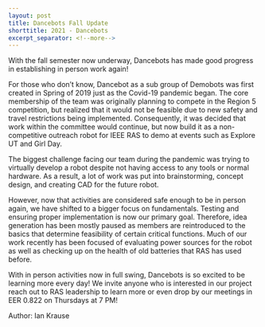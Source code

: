 ```yaml
---
layout: post
title: Dancebots Fall Update
shorttitle: 2021 - Dancebots
excerpt_separator: <!--more-->
---
```


With the fall semester now underway, Dancebots has made good progress in establishing in person work again! 

For those who don’t know, Dancebot as a sub group of Demobots was first created in Spring of 2019 just as the Covid-19 pandemic began. The core membership of the team was originally planning to compete in the Region 5 competition, but realized that it would not be feasible due to new safety and travel restrictions being implemented. Consequently, it was decided that work within the committee would continue, but now build it as a non-competitive outreach robot for IEEE RAS to demo at events such as Explore UT and Girl Day. 

The biggest challenge facing our team during the pandemic was trying to virtually develop a robot despite not having access to any tools or normal hardware. As a result, a lot of work was put into brainstorming, concept design, and creating CAD for the future robot. 

However, now that activities are considered safe enough to be in person again, we have shifted to a bigger focus on fundamentals. Testing and ensuring proper implementation is now our primary goal. Therefore, idea generation has been mostly paused as members are reintroduced to the basics that determine feasibility of certain critical functions. Much of our work recently has been focused of evaluating power sources for the robot as well as checking up on the health of old batteries that RAS has used before. 

With in person activities now in full swing, Dancebots is so excited to be learning more every day! We invite anyone who is interested in our project reach out to RAS leadership to learn more or even drop by our meetings in EER 0.822 on Thursdays at 7 PM! 


Author: Ian Krause 